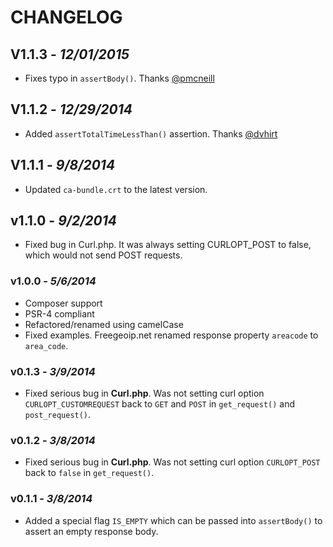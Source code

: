 CHANGELOG
=========

## V1.1.3 - *12/01/2015*

- Fixes typo in `assertBody()`. Thanks [@pmcneill](https://github.com/pmcneill)

## V1.1.2 - *12/29/2014*

- Added `assertTotalTimeLessThan()` assertion. Thanks [@dvhirt](https://github.com/dvhirt)

## V1.1.1 - *9/8/2014*

- Updated `ca-bundle.crt` to the latest version.

## v1.1.0 - *9/2/2014*
- Fixed bug in Curl.php. It was always setting CURLOPT_POST to false, which would not send POST requests.

### v1.0.0 - *5/6/2014*
- Composer support
- PSR-4 compliant
- Refactored/renamed using camelCase
- Fixed examples. Freegeoip.net renamed response property `areacode` to `area_code`.

### v0.1.3 - *3/9/2014*
- Fixed serious bug in **Curl.php**. Was not setting curl option `CURLOPT_CUSTOMREQUEST` back to `GET` and `POST` in `get_request()` and `post_request()`.

### v0.1.2 - *3/8/2014*
- Fixed serious bug in **Curl.php**. Was not setting curl option `CURLOPT_POST` back to `false` in `get_request()`.

### v0.1.1 - *3/8/2014*
- Added a special flag `IS_EMPTY` which can be passed into `assertBody()` to assert an empty response body.
